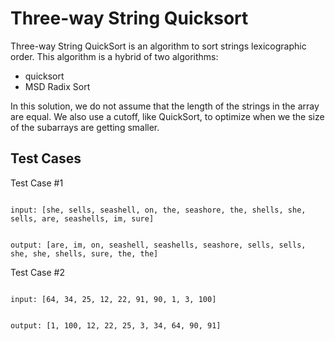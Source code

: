# Three-way String Quicksort 

Three-way String QuickSort is an algorithm to sort strings lexicographic order.
This algorithm is a hybrid of two algorithms:
* quicksort
* MSD Radix Sort

In this solution, we do not assume that the length of the strings in the
array are equal. We also use a cutoff, like QuickSort, to optimize
when we the size of the subarrays are getting smaller.

## Test Cases
Test Case #1

<code>
input: [she, sells, seashell, on, the, seashore, the, shells, she, sells, are, seashells, im, sure]

output: [are, im, on, seashell, seashells, seashore, sells, sells, she, she, shells, sure, the, the]
</code>

Test Case #2

<code>
input: [64, 34, 25, 12, 22, 91, 90, 1, 3, 100]

output: [1, 100, 12, 22, 25, 3, 34, 64, 90, 91]
</code>
